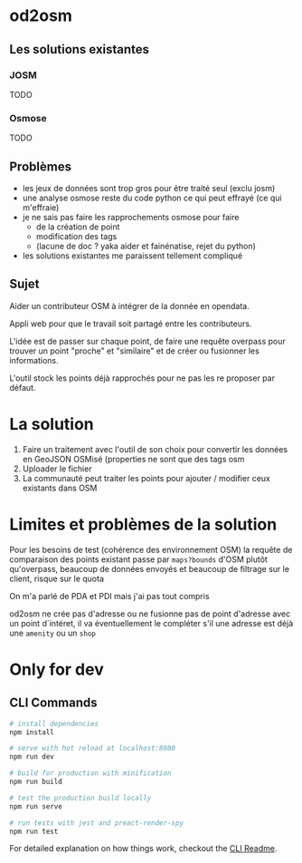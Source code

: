 # od2osm

## Les solutions existantes

### JOSM

TODO

### Osmose

TODO

## Problèmes

 - les jeux de données sont trop gros pour être traité seul (exclu josm)
 - une analyse osmose reste du code python ce qui peut effrayé (ce qui m'effraie)
 - je ne sais pas faire les rapprochements osmose pour faire 
    - de la création de point
    - modification des tags 
    - (lacune de doc ? yaka aider et fainénatise, rejet du python)
- les solutions existantes me paraissent tellement compliqué

## Sujet

Aider un contributeur OSM à intégrer de la donnée en opendata. 

Appli web pour que le travail soit partagé entre les contributeurs.

L'idée est de passer sur chaque point, de faire une requête overpass pour trouver un point "proche" et "similaire" et de créer ou fusionner les informations.

L'outil stock les points déjà rapprochés pour ne pas les re proposer par défaut.

# La solution

 1. Faire un traitement avec l'outil de son choix pour convertir les données en GeoJSON OSMisé (properties ne sont que des tags osm
 2. Uploader le fichier
 3. La communauté peut traiter les points pour ajouter / modifier ceux existants dans OSM
 
 # Limites et problèmes de la solution
 
 Pour les besoins de test (cohérence des environnement OSM) la requête de comparaison des points existant passe par `maps?bounds` d'OSM plutôt qu'overpass, beaucoup de données envoyés et beaucoup de filtrage sur le client, risque sur le quota

On m'a parlé de PDA et PDI mais j'ai pas tout compris

od2osm ne crée pas d'adresse ou ne fusionne pas de point d'adresse avec un point d´intéret, il va éventuellement le compléter s'il une adresse est déjà une `amenity` ou un `shop`

# Only for dev
## CLI Commands

``` bash
# install dependencies
npm install

# serve with hot reload at localhost:8080
npm run dev

# build for production with minification
npm run build

# test the production build locally
npm run serve

# run tests with jest and preact-render-spy 
npm run test
```

For detailed explanation on how things work, checkout the [CLI Readme](https://github.com/developit/preact-cli/blob/master/README.md).
